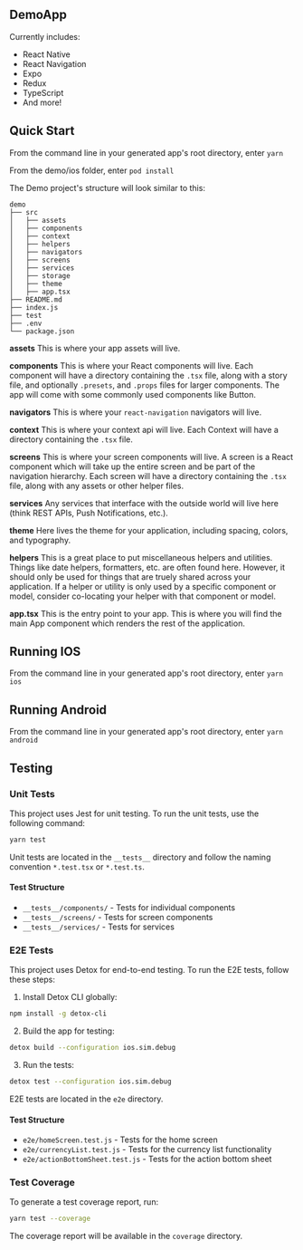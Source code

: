 ## DemoApp

Currently includes:

- React Native
- React Navigation
- Expo
- Redux
- TypeScript
- And more!

## Quick Start

From the command line in your generated app's root directory, enter `yarn`

From the demo/ios folder, enter `pod install`

The Demo project's structure will look similar to this:

```
demo
├── src
│   ├── assets
│   ├── components
│   ├── context
│   ├── helpers
│   ├── navigators
│   ├── screens
│   ├── services
│   ├── storage
│   ├── theme
│   ├── app.tsx
├── README.md
├── index.js
├── test
├── .env
└── package.json

```

**assets**
This is where your app assets will live.

**components**
This is where your React components will live. Each component will have a directory containing the `.tsx` file, along with a story file, and optionally `.presets`, and `.props` files for larger components. The app will come with some commonly used components like Button.

**navigators**
This is where your `react-navigation` navigators will live.

**context**
This is where your context api will live. Each Context will have a directory containing the `.tsx` file.

**screens**
This is where your screen components will live. A screen is a React component which will take up the entire screen and be part of the navigation hierarchy. Each screen will have a directory containing the `.tsx` file, along with any assets or other helper files.

**services**
Any services that interface with the outside world will live here (think REST APIs, Push Notifications, etc.).

**theme**
Here lives the theme for your application, including spacing, colors, and typography.

**helpers**
This is a great place to put miscellaneous helpers and utilities. Things like date helpers, formatters, etc. are often found here. However, it should only be used for things that are truely shared across your application. If a helper or utility is only used by a specific component or model, consider co-locating your helper with that component or model.

**app.tsx** This is the entry point to your app. This is where you will find the main App component which renders the rest of the application.

## Running IOS

From the command line in your generated app's root directory, enter `yarn ios`

## Running Android

From the command line in your generated app's root directory, enter `yarn android`

## Testing

### Unit Tests

This project uses Jest for unit testing. To run the unit tests, use the following command:

```bash
yarn test
```

Unit tests are located in the `__tests__` directory and follow the naming convention `*.test.tsx` or `*.test.ts`.

#### Test Structure

- `__tests__/components/` - Tests for individual components
- `__tests__/screens/` - Tests for screen components
- `__tests__/services/` - Tests for services

### E2E Tests

This project uses Detox for end-to-end testing. To run the E2E tests, follow these steps:

1. Install Detox CLI globally:

```bash
npm install -g detox-cli
```

2. Build the app for testing:

```bash
detox build --configuration ios.sim.debug
```

3. Run the tests:

```bash
detox test --configuration ios.sim.debug
```

E2E tests are located in the `e2e` directory.

#### Test Structure

- `e2e/homeScreen.test.js` - Tests for the home screen
- `e2e/currencyList.test.js` - Tests for the currency list functionality
- `e2e/actionBottomSheet.test.js` - Tests for the action bottom sheet

### Test Coverage

To generate a test coverage report, run:

```bash
yarn test --coverage
```

The coverage report will be available in the `coverage` directory.
